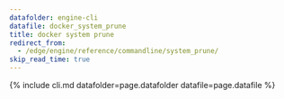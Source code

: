 ```yaml
---
datafolder: engine-cli
datafile: docker_system_prune
title: docker system prune
redirect_from:
  - /edge/engine/reference/commandline/system_prune/
skip_read_time: true
---
```

<!--
Sorry, but the contents of this page are automatically generated from
Docker's source code. If you want to suggest a change to the text that appears
here, you'll need to find the string by searching this repo:

https://github.com/docker/cli
-->

{% include cli.md datafolder=page.datafolder datafile=page.datafile %}
